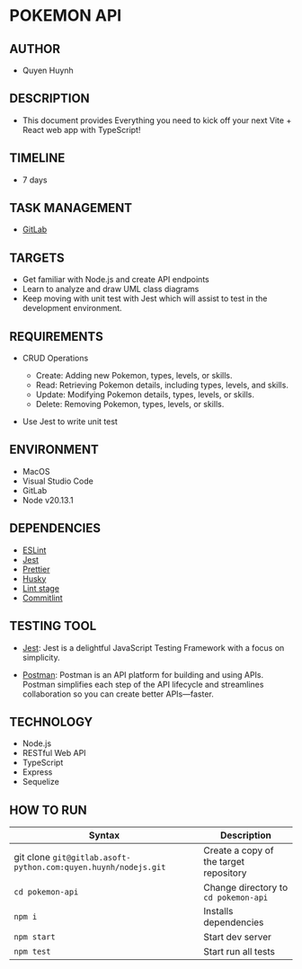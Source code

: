 # POKEMON API

## AUTHOR

- Quyen Huynh

## DESCRIPTION

- This document provides Everything you need to kick off your next Vite + React web app with TypeScript!

## TIMELINE

- 7 days

## TASK MANAGEMENT

- [GitLab](https://gitlab.asoft-python.com/quyen.huynh/nodejs/-/boards)

## TARGETS

- Get familiar with Node.js and create API endpoints
- Learn to analyze and draw UML class diagrams
- Keep moving with unit test with Jest which will assist to test in the development environment.

## REQUIREMENTS

- CRUD Operations

  - Create: Adding new Pokemon, types, levels, or skills.
  - Read: Retrieving Pokemon details, including types, levels, and skills.
  - Update: Modifying Pokemon details, types, levels, or skills.
  - Delete: Removing Pokemon, types, levels, or skills.

- Use Jest to write unit test

## ENVIRONMENT

- MacOS
- Visual Studio Code
- GitLab
- Node v20.13.1

## DEPENDENCIES

- [ESLint](https://prettier.io/)
- [Jest](https://jestjs.io/)
- [Prettier](https://prettier.io/)
- [Husky](https://typicode.github.io/husky/#/)
- [Lint stage](https://github.com/okonet/lint-staged)
- [Commitlint](https://commitlint.js.org/#/)

## TESTING TOOL

- [Jest](https://jestjs.io/): Jest is a delightful JavaScript Testing Framework with a focus on simplicity.

- [Postman](https://www.postman.com/): Postman is an API platform for building and using APIs. Postman simplifies each step of the API lifecycle and streamlines collaboration so you can create better APIs—faster.

## TECHNOLOGY

- Node.js
- RESTful Web API
- TypeScript
- Express
- Sequelize

## HOW TO RUN

| Syntax                                                         | Description                            |
| -------------------------------------------------------------- | -------------------------------------- |
| git clone `git@gitlab.asoft-python.com:quyen.huynh/nodejs.git` | Create a copy of the target repository |
| `cd pokemon-api`                                               | Change directory to `cd pokemon-api`   |
| `npm i`                                                        | Installs dependencies                  |
| `npm start`                                                    | Start dev server                       |
| `npm test`                                                     | Start run all tests                    |
